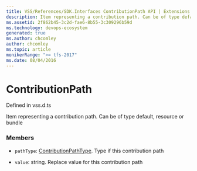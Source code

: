 ```yaml
---
title: VSS/References/SDK.Interfaces ContributionPath API | Extensions for Azure DevOps Services
description: Item representing a contribution path. Can be of type default, resource or bundle
ms.assetid: 2f862b45-3c2d-fae6-8b55-3c309296b59d
ms.technology: devops-ecosystem
generated: true
ms.author: chcomley
author: chcomley
ms.topic: article
monikerRange: ">= tfs-2017"
ms.date: 08/04/2016
---
```


# ContributionPath

Defined in vss.d.ts

Item representing a contribution path. Can be of type default, resource or bundle

### Members

- `pathType`: [ContributionPathType](../../../VSS/References/SDK_Interfaces/ContributionPathType.md). Type if this contribution path

- `value`: string. Replace value for this contribution path
